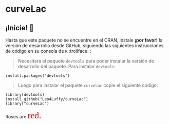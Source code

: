 # curveLac

## ¡Inicie! 🏁

Hasta que este paquete no se encuentre en el CRAN, instale **¡por favor!** la versión de desarrollo desde GitHub, siguiendo las siguientes instrucciones de código en su consola de `R` :trollface: :

> Necesitará el paquete `devtools` para poder instalar la versión de desarrollo del paquete. Para instalar `devtools`:

```
install.packages("devtools")
```

> Luego para instalar el paquete `curveLac` copie el siguiente código:

```
library(devtools)
install_github("Leo4Luffy/curveLac")
library("curveLac")
```

Roses are <span style="color:red; font-family:Georgia; font-size:2em;">red.</span>
